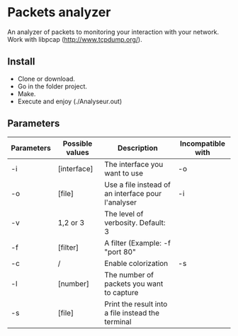 # Packets analyzer
An analyzer of packets to monitoring your interaction with your network. Work with libpcap (http://www.tcpdump.org/).

## Install
  - Clone or download.
  - Go in the folder project.
  - Make.
  - Execute and enjoy (./Analyseur.out)

## Parameters

| Parameters     |  Possible values | Description   | Incompatible with |
| -------------  | ---------------- | ------------- | ----------------- |
| -i | [interface]     | The interface you want to use  | -o      |
| -o     | [file]     | Use a file instead of an interface pour l'analyser  | -i      |
| -v     | 1,2 or 3     | The level of verbosity. Default: 3  |      |
| -f     | [filter]     | A filter (Example: -f "port 80"  |      |
| -c  | /     | Enable colorization  | -s   |
| -l  | [number]     | The number of packets you want to capture  |   |
| -s  | [file]     | Print the result into a file instead the terminal |   |
